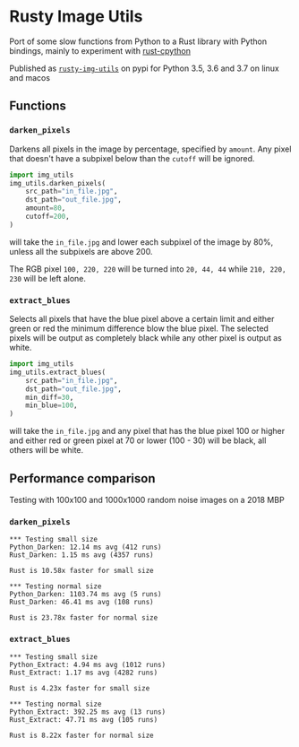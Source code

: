# Rusty Image Utils

Port of some slow functions from Python to a Rust library with Python bindings,
mainly to experiment with [rust-cpython](https://github.com/dgrunwald/rust-cpython)

Published as [`rusty-img-utils`](https://pypi.org/project/rusty-img-utils/) on pypi for Python 3.5, 3.6 and 3.7 on linux and
macos

## Functions

### `darken_pixels`

Darkens all pixels in the image by percentage, specified by `amount`. Any pixel
that doesn't have a subpixel below than the `cutoff` will be ignored.

```python
import img_utils
img_utils.darken_pixels(
    src_path="in_file.jpg",
    dst_path="out_file.jpg",
    amount=80,
    cutoff=200,
)
```

will take the `in_file.jpg` and lower each subpixel of the image by 80%, unless
all the subpixels are above 200.

The RGB pixel `100, 220, 220` will be turned into `20, 44, 44` while `210, 220,
230` will be left alone.

### `extract_blues`

Selects all pixels that have the blue pixel above a certain limit and either
green or red the minimum difference blow the blue pixel. The selected pixels
will be output as completely black while any other pixel is output as white.

```python
import img_utils
img_utils.extract_blues(
    src_path="in_file.jpg",
    dst_path="out_file.jpg",
    min_diff=30,
    min_blue=100,
)
```

will take the `in_file.jpg` and any pixel that has the blue pixel 100 or higher
and either red or green pixel at 70 or lower (100 - 30) will be black, all
others will be white.


## Performance comparison

Testing with 100x100 and 1000x1000 random noise images on a 2018 MBP

### `darken_pixels`
```
*** Testing small size
Python_Darken: 12.14 ms avg (412 runs)
Rust_Darken: 1.15 ms avg (4357 runs)

Rust is 10.58x faster for small size

*** Testing normal size
Python_Darken: 1103.74 ms avg (5 runs)
Rust_Darken: 46.41 ms avg (108 runs)

Rust is 23.78x faster for normal size
```

### `extract_blues`
```
*** Testing small size
Python_Extract: 4.94 ms avg (1012 runs)
Rust_Extract: 1.17 ms avg (4282 runs)

Rust is 4.23x faster for small size

*** Testing normal size
Python_Extract: 392.25 ms avg (13 runs)
Rust_Extract: 47.71 ms avg (105 runs)

Rust is 8.22x faster for normal size
```
